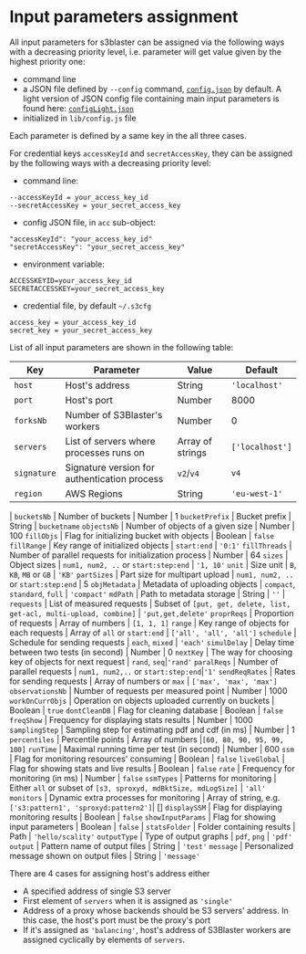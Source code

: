 # Input parameters assignment

All input parameters for s3blaster can be assigned via the following ways with a
decreasing priority level, i.e. parameter will get value given by the highest
priority one:

- command line
- a JSON file defined by `--config` command, [`config.json`](./config.json) by
default. A light version of JSON config file containing main input parameters is
found here: [`configLight.json`](./configLight.json)
- initialized in `lib/config.js` file

Each parameter is defined by a same key in the all three cases.

For credential keys `accessKeyId` and `secretAccessKey`, they can be
assigned by the following ways with a decreasing priority level:

- command line:

```
--accessKeyId = your_access_key_id
--secretAccessKey = your_secret_access_key
```

- config JSON file, in `acc` sub-object:

```
"accessKeyId": "your_access_key_id"
"secretAccessKey": "your_secret_access_key"
```

- environment variable:

```
ACCESSKEYID=your_access_key_id
SECRETACCESSKEY=your_secret_access_key
```

- credential file, by default `~/.s3cfg`

```
access_key = your_access_key_id
secret_key = your_secret_access_key
```

List of all input parameters are shown in the following table:

Key | Parameter | Value | Default
--- | --- | --- | ---
`host` | Host's address | String | `'localhost'`
`port` | Host's port | Number | 8000
`forksNb` | Number of S3Blaster's workers | Number | 0
`servers` | List of servers where processes runs on | Array of strings | `['localhost']`
`signature` | Signature version for authentication process | `v2`/`v4` | `v4`
`region` | AWS Regions | String | `'eu-west-1'`
|
`bucketsNb` | Number of buckets | Number | 1
`bucketPrefix` | Bucket prefix | String | `bucketname`
`objectsNb` | Number of objects of a given size | Number | 100
`fillObjs` | Flag for initializing bucket with objects | Boolean | `false`
`fillRange` | Key range of initialized objects | `start:end` | `'0:1'`
`fillThreads` | Number of parallel requests for initialization process | Number | 64
`sizes` | Object sizes | `num1, num2, ..` or `start:step:end` | `'1, 10'`
`unit` | Size unit | `B`, `KB`, `MB` or `GB` | `'KB'`
`partSizes` | Part size for multipart upload |  `num1, num2, ..` or `start:step:end` | 5
`objMetadata` | Metadata of uploading objects | `compact`, `standard`, `full` | `'compact'`
`mdPath` | Path to metadata storage | String | `''`
|
`requests` | List of measured requests | Subset of `[put, get, delete, list, get-acl, multi-upload, combine]` | `'put,get,delete'`
`proprReqs` | Proportion of requests | Array of numbers | `[1, 1, 1]`
`range` | Key range of objects for each requests | Array of `all` or `start:end` | `['all', 'all', 'all']`
`schedule` | Schedule for sending requests | `each`, `mixed` | `'each'`
`simulDelay` | Delay time between two tests (in second) | Number | 0
`nextKey` | The way for choosing key of objects for next request | `rand`, `seq`|`'rand'`
`paralReqs` | Number of parallel requests | `num1, num2,..` or  `start:step:end`|`'1'`
`sendReqRates` | Rates for sending requests | Array of numbers or `max` | `['max', 'max', 'max']`
`observationsNb` | Number of requests per measured point | Number | 1000
`workOnCurrObjs` | Operation on objects uploaded currently on buckets | Boolean | `true`
`dontCleanDB` | Flag for cleaning database | Boolean | `false`
`freqShow` | Frequency for displaying stats results | Number | 1000
`samplingStep` | Sampling step for estimating pdf and cdf (in ms) | Number | 1
`percentiles` | Percentile points | Array of numbers |`[60, 80, 90, 95, 99, 100]`
`runTime` | Maximal running time per test (in second) | Number | 600
`ssm` | Flag for monitoring resources' consuming | Boolean | `false`
`liveGlobal` | Flag for showing stats and live results | Boolean | `false`
`rate` | Frequency for monitoring (in ms) | Number | `false`
`ssmTypes` | Patterns for monitoring | Either `all` or subset of `[s3, sproxyd, mdBktSize, mdLogSize]` | `'all'`
`monitors` | Dynamic extra processes for monitoring | Array of string, e.g. `['s3:pattern1', 'sproxyd:pattern2']`| []
`displaySSM` | Flag for displaying monitoring results | Boolean | `false`
`showInputParams` | Flag for showing input parameters | Boolean | `false`
|
`statsFolder` | Folder containing results | Path | `'hello/scality'`
`outputType` | Type of output graphs | `pdf`, `png` | `'pdf'`
`output` | Pattern name of output files | String | `'test'`
`message` | Personalized message shown on output files | String | `'message'`

There are 4 cases for assigning host's address either

- A specified address of single S3 server
- First element of `servers` when it is assigned as `'single'`
- Address of a proxy whose backends should be S3 servers' address. In this case,
the host's port must be the proxy's port
- If it's assigned as `'balancing'`, host's address of S3Blaster workers
are assigned cyclically by elements of `servers`.
